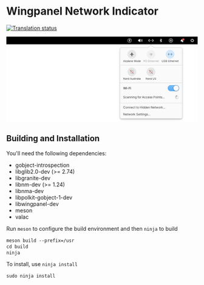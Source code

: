 # Wingpanel Network Indicator
[![Translation status](https://l10n.elementary.io/widgets/wingpanel/-/wingpanel-indicator-network/svg-badge.svg)](https://l10n.elementary.io/engage/wingpanel/?utm_source=widget)

![Screenshot](data/screenshot.png?raw=true)

## Building and Installation

You'll need the following dependencies:

* gobject-introspection
* libglib2.0-dev (>= 2.74)
* libgranite-dev
* libnm-dev (>= 1.24)
* libnma-dev
* libpolkit-gobject-1-dev
* libwingpanel-dev
* meson
* valac

Run `meson` to configure the build environment and then `ninja` to build

    meson build --prefix=/usr
    cd build
    ninja

To install, use `ninja install`

    sudo ninja install
